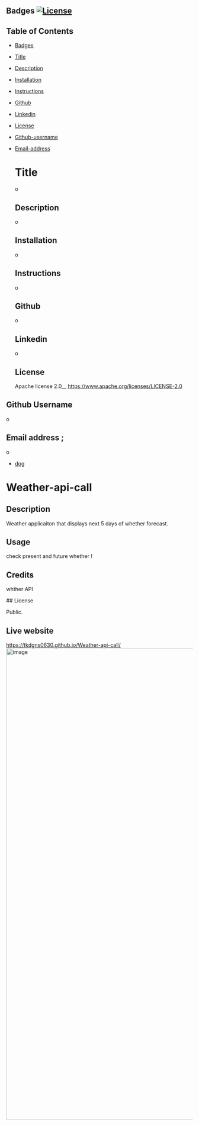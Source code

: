## Badges <a name ="Badges"/>[![License](https://img.shields.io/badge/License-Apache_2.0-blue.svg)](https://opensource.org/licenses/Apache-2.0)
  
## Table of Contents

- [Badges](#badges)
- [Title](#title)
- [Description](#description)
- [Installation](#installation)
- [Instructions](#instructions)
- [Github](#github)
- [Linkedin](#linkedin)
- [License](#license)
- [Github-username](#githubusername)
- [Email-address](#emailaddress)


   # Title <a name="title"/>
   o 

   ## Description <a name="description"/>
   o
   
   ## Installation <a name="installation"/>
   o

   ## Instructions <a name="instructions"/>
   o

   ## Github <a name ="github"/>
   o

   ## Linkedin <a name ="linkedin"/>
   o

   ## License <a name ="license"/>
   Apache license 2.0__ https://www.apache.org/licenses/LICENSE-2.0

 ## Github Username <a name ="githubusername"/>
 o

 ## Email address <a name ="emailaddress"/>;
 o
   
    










- [dog](#license)

# Weather-api-call

## Description

Weather applicaiton that displays next 5 days of whether forecast.

## Usage

check present and future whether !

## Credits

whther API

<a name="license"/>
## License

Public.

## Live website
https://tkdgns0630.github.io/Weather-api-call/
<img width="1274" alt="image" src="https://github.com/tkdgns0630/Weather-api-call/assets/129707996/cf36be33-f9a3-497c-8500-0c9ed6208cb0">
